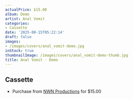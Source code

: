 ```yaml
---
actualPrice: $15.00
album: Demo
artist: Anal Vomit
categories:
- Cassette
date: '2025-08-15T05:22:14'
draft: false
images:
- /images/covers/anal_vomit-demo.jpg
inStock: true
thumbnailImage: /images/covers/anal_vomit-demo-thumb.jpg
title: Anal Vomit - Demo
---
```


## Cassette
* Purchase from [NWN Productions](http://shop.nwnprod.com/index.php?route=product/product&path=73&product_id=61001&sort=pd.name&order=ASC) for $15.00
